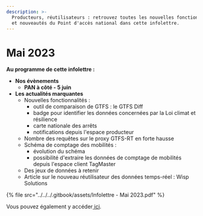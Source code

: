 ```yaml
---
description: >-
  Producteurs, réutilisateurs : retrouvez toutes les nouvelles fonctionnalités
  et nouveautés du Point d'accès national dans cette infolettre.
---
```


# Mai 2023

**Au programme de cette infolettre :**

* **Nos évènements**&#x20;
  * **PAN à côté - 5 juin**
* **Les actualités marquantes**
  * Nouvelles fonctionnalités :&#x20;
    * outil de comparaison de GTFS : le GTFS Diff
    * badge pour identifier les données concernées par la Loi climat et résilience
    * carte nationale des arrêts
    * notifications depuis l'espace producteur
  * Nombre des requêtes sur le proxy GTFS-RT en forte hausse
  * Schéma de comptage des mobilités :&#x20;
    * évolution du schéma&#x20;
    * possibilité d'extraire les données de comptage de mobilités depuis l'espace client TagMaster
  * Des jeux de données à retenir&#x20;
  * Article sur le nouveau réutilisateur des données temps-réel : Wisp Solutions

{% file src="../../../.gitbook/assets/Infolettre - Mai 2023.pdf" %}

Vous pouvez également y accéder[ ici](https://mailchi.mp/af9d4160d434/infolettre-mai-2023).
